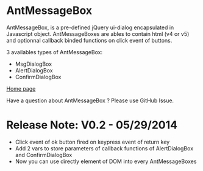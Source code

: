 AntMessageBox
=============

AntMessageBox, is a pre-defined jQuery ui-dialog encapsulated in Javascript object. AntMessageBoxes are ables to contain html (v4 or v5) and optionnal callback binded functions on click event of buttons.

3 availables types of AntMessageBox: 
- MsgDialogBox
- AlertDialogBox 
- ConfirmDialogBox

<a href="http://antproduction.free.fr/AntMessageBox" target="_blank">Home page</a>

Have a question about AntMessageBox ? Please use GitHub Issue. 

Release Note: V0.2 - 05/29/2014
=============
- Click event of ok button fired on keypress event of return key
- Add 2 vars to store parameters of callback functions of AlertDialogBox and ConfirmDialogBox
- Now you can use directly element of DOM into every AntMessageBoxes


